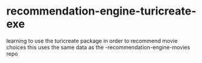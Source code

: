 # recommendation-engine-turicreate-exe
learning to use the turicreate package in order to recommend movie choices
this uses the same data as the -recommendation-engine-movies repo
